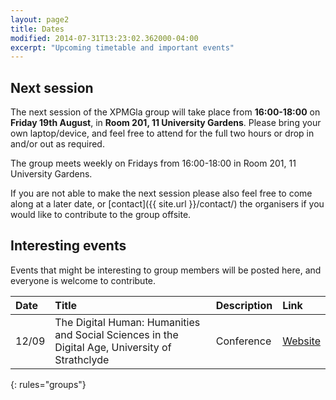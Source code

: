 ```yaml
---
layout: page2
title: Dates
modified: 2014-07-31T13:23:02.362000-04:00
excerpt: "Upcoming timetable and important events"
---
```


## Next session

The next session of the XPMGla group will take place from **16:00-18:00** on **Friday 19th August**, in **Room 201, 11 University Gardens**. Please bring your own laptop/device, and feel free to attend for the full two hours or drop in and/or out as required.


The group meets weekly on Fridays from 16:00-18:00 in Room 201, 11 University Gardens.


If you are not able to make the next session please also feel free to come along at a later date, or [contact]({{ site.url }}/contact/) the organisers if you would like to contribute to the group offsite.


<!---

## Upcoming sessions

|Date|Agenda|Venue|Notes|
|:---|:---|:---|
|19/08|Project work|Room 201, 11 University Gardens||
|26/08|Project work|Room 201, 11 University Gardens||
|02/09|Project work|Room 201, 11 University Gardens||
|09/09|Project work|Room 201, 11 University Gardens||
|16/09|Project work|Room 201, 11 University Gardens||
|23/09|Project work|Room 201, 11 University Gardens||
|30/09|Project work|Room 201, 11 University Gardens||
|07/10|Project work|Room 201, 11 University Gardens||
|14/10|Project work|Room 201, 11 University Gardens||
|21/10|Project work|Room 201, 11 University Gardens||
|28/10|Project work|Room 201, 11 University Gardens||
|04/11|Project work|Room 201, 11 University Gardens||
|11/11|Project work|Room 201, 11 University Gardens||
|18/11|Project work|Room 201, 11 University Gardens||
|25/11|Project work|Room 201, 11 University Gardens||
|02/12|Project work|Room 201, 11 University Gardens||
{: rules="groups"}



## Past sessions

|Date|Agenda|Venue|Minutes|
|:---|:---|:---|:---|
|05/08|Digital Humanities abstract work|Room 201, 11 University Gardens||
|22/07|Project work|Room 201, 11 University Gardens||
|08/07|Project work|Room 201, 11 University Gardens||
|24/06|Strathclyde Summer Project (SSE) Prep|Room 201, 11 University Gardens||
|10/06|Project work|Room 201, 11 University Gardens||
|27/05|Project work|Room 201, 11 University Gardens||
|13/05|Project work|5C, Postgraduate Study Area (5th floor), Glasgow University Library||
|29/04|Project work|205, 5 University Gardens||
|15/04|Project work|205, 5 University Gardens||
|01/04|Reading in the Resonant Interval: David Mitchell's *Slade House* & *I_Bombadil*|205, 5 University Gardens|
|18/03|['Tweet This'](http://www.gla.ac.uk/media/media_442521_en.pdf)|205, 5 University Gardens||
|04/03|Crawl and parse demo|205, 5 University Gardens|[Link]({{ site.url }}/minutes-4th-march-2016/)|
|19/02|GitHub workshop / Landing page workshop|205, 5 University Gardens|[Link]({{ site.url }}/minutes-19th-february-2016/)|
|05/02|Introductory meeting|STELLA|[Link]({{ site.url }}/minutes-5th-february-2016/)|
{: rules="groups"}

--->

## Interesting events

Events that might be interesting to group members will be posted here, and everyone is welcome to contribute.

|Date|Title|Description|Link
|:---|:---|:---|:---|
|12/09|The Digital Human: Humanities and Social Sciences in the Digital Age, University of Strathclyde|Conference|[Website](http://ewds.strath.ac.uk/Default.aspx?alias=ewds.strath.ac.uk/digihass2016)|
{: rules="groups"}
